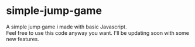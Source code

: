 # simple-jump-game
A simple jump game i made with basic Javascript.<br>
Feel free to use this code anyway you want. I'll be updating soon with some new features.
